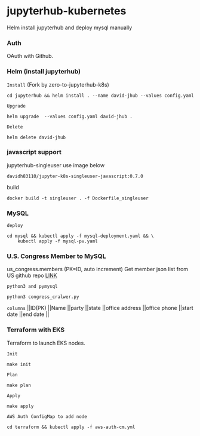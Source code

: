 # jupyterhub-kubernetes
Helm install jupyterhub and deploy mysql manually

### Auth
OAuth with Github.

### Helm (install jupyterhub)

`Install` (Fork by zero-to-jupyterhub-k8s)
```
cd jupyterhub && helm install . --name david-jhub --values config.yaml
```

`Upgrade`
```
helm upgrade  --values config.yaml david-jhub .
```

`Delete`
```
helm delete david-jhub
```

### javascript support

jupyterhub-singleuser use image below
```
davidh83110/jupyter-k8s-singleuser-javascript:0.7.0
```

build
```
docker build -t singleuser . -f Dockerfile_singleuser
```

### MySQL

`deploy`
```
cd mysql && kubectl apply -f mysql-deployment.yaml && \
    kubectl apply -f mysql-pv.yaml
```

### U.S. Congress Member to MySQL

us_congress.members (PK=ID, auto increment)
Get member json list from US github repo [LINK](https://theunitedstates.io/congress-legislators/legislators-current.json)

`python3 and pymysql`
```
python3 congress_cralwer.py
```

`columns`
||ID(PK)  ||Name ||party ||state ||office address ||office phone ||start date ||end date ||


### Terraform with EKS

Terraform to launch EKS nodes.

`Init`
```
make init
```

`Plan`
```
make plan
```

`Apply`
```
make apply
```

`AWS Auth ConfigMap to add node`
```
cd terraform && kubectl apply -f aws-auth-cm.yml
```









